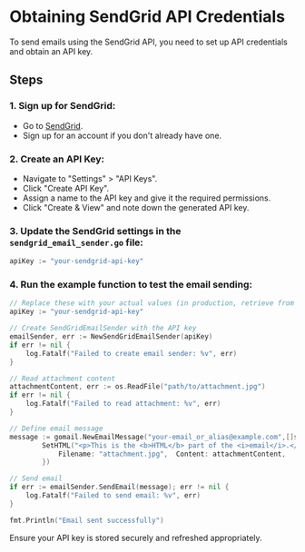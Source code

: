 # Obtaining SendGrid API Credentials

To send emails using the SendGrid API, you need to set up API credentials and obtain an API key.

## Steps

### 1. Sign up for SendGrid:
- Go to [SendGrid](https://sendgrid.com/).
- Sign up for an account if you don't already have one.

### 2. Create an API Key:
- Navigate to "Settings" > "API Keys".
- Click "Create API Key".
- Assign a name to the API key and give it the required permissions.
- Click "Create & View" and note down the generated API key.

### 3. Update the SendGrid settings in the `sendgrid_email_sender.go` file:
```go
apiKey := "your-sendgrid-api-key"
```
### 4. Run the example function to test the email sending:
```go
// Replace these with your actual values (in production, retrieve from a secure file or secret manager)
apiKey := "your-sendgrid-api-key"

// Create SendGridEmailSender with the API key
emailSender, err := NewSendGridEmailSender(apiKey)
if err != nil {
    log.Fatalf("Failed to create email sender: %v", err)
}

// Read attachment content
attachmentContent, err := os.ReadFile("path/to/attachment.jpg")
if err != nil {
    log.Fatalf("Failed to read attachment: %v", err)
}

// Define email message
message := gomail.NewEmailMessage("your-email_or_alias@example.com",[]string{"recipient@example.com"}, "Test Email with attachment", "This is the plain text part of the email.").
		SetHTML("<p>This is the <b>HTML</b> part of the <i>email</i>.</p>").AddAttachments(gomail.Attachment{
			Filename: "attachment.jpg",  Content: attachmentContent,
		})

// Send email
if err := emailSender.SendEmail(message); err != nil {
    log.Fatalf("Failed to send email: %v", err)
}

fmt.Println("Email sent successfully")
```
Ensure your API key is stored securely and refreshed appropriately.